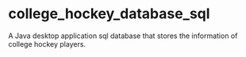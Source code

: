 # college_hockey_database_sql
 A Java desktop application sql database that stores the information of college hockey players.
